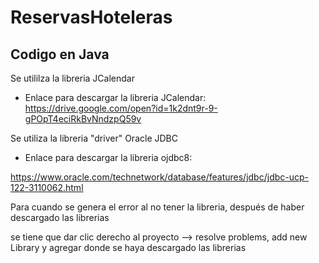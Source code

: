 ﻿# ReservasHoteleras
## Codigo en Java
Se utililza la libreria JCalendar 
* Enlace para descargar la libreria JCalendar:
https://drive.google.com/open?id=1k2dnt9r-9-gPOpT4eciRkBvNndzpQ59v

Se utiliza la libreria "driver" Oracle JDBC

* Enlace para descargar la libreria ojdbc8:

https://www.oracle.com/technetwork/database/features/jdbc/jdbc-ucp-122-3110062.html


Para cuando se genera el error al no tener la libreria, después de haber descargado las librerias

se tiene que dar clic derecho al proyecto --> resolve problems, add new Library y agregar donde se haya descargado las librerias


